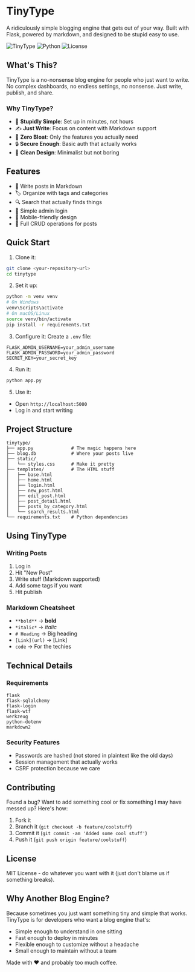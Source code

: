 # TinyType

A ridiculously simple blogging engine that gets out of your way. Built with Flask, powered by markdown, and designed to be stupid easy to use.

![TinyType](https://img.shields.io/badge/TinyType-Blogging%20Made%20Tiny-blue)
![Python](https://img.shields.io/badge/Python-3.7+-green)
![License](https://img.shields.io/badge/license-MIT-blue)

## What's This?

TinyType is a no-nonsense blog engine for people who just want to write. No complex dashboards, no endless settings, no nonsense. Just write, publish, and share.

### Why TinyType?
- 🚀 **Stupidly Simple**: Set up in minutes, not hours
- ✍️ **Just Write**: Focus on content with Markdown support
- 🎯 **Zero Bloat**: Only the features you actually need
- 🔒 **Secure Enough**: Basic auth that actually works
- 🎨 **Clean Design**: Minimalist but not boring

## Features

- 📝 Write posts in Markdown
- 🏷️ Organize with tags and categories
- 🔍 Search that actually finds things
- 👤 Simple admin login
- 📱 Mobile-friendly design
- 🎯 Full CRUD operations for posts

## Quick Start

1. Clone it:
```bash
git clone <your-repository-url>
cd tinytype
```

2. Set it up:
```bash
python -m venv venv
# On Windows
venv\Scripts\activate
# On macOS/Linux
source venv/bin/activate
pip install -r requirements.txt
```

3. Configure it:
Create a `.env` file:
```
FLASK_ADMIN_USERNAME=your_admin_username
FLASK_ADMIN_PASSWORD=your_admin_password
SECRET_KEY=your_secret_key
```

4. Run it:
```bash
python app.py
```

5. Use it:
- Open `http://localhost:5000`
- Log in and start writing

## Project Structure

```
tinytype/
├── app.py              # The magic happens here
├── blog.db             # Where your posts live
├── static/
│   └── styles.css      # Make it pretty
├── templates/          # The HTML stuff
│   ├── base.html
│   ├── home.html
│   ├── login.html
│   ├── new_post.html
│   ├── edit_post.html
│   ├── post_detail.html
│   ├── posts_by_category.html
│   └── search_results.html
└── requirements.txt    # Python dependencies
```

## Using TinyType

### Writing Posts
1. Log in
2. Hit "New Post"
3. Write stuff (Markdown supported)
4. Add some tags if you want
5. Hit publish

### Markdown Cheatsheet
- `**bold**` → **bold**
- `*italic*` → *italic*
- `# Heading` → Big heading
- `[Link](url)` → [Link]
- ```code``` → For the techies

## Technical Details

### Requirements
```
flask
flask-sqlalchemy
flask-login
flask-wtf
werkzeug
python-dotenv
markdown2
```

### Security Features
- Passwords are hashed (not stored in plaintext like the old days)
- Session management that actually works
- CSRF protection because we care

## Contributing

Found a bug? Want to add something cool or fix something I may have messed up? Here's how:

1. Fork it
2. Branch it (`git checkout -b feature/coolstuff`)
3. Commit it (`git commit -am 'Added some cool stuff'`)
4. Push it (`git push origin feature/coolstuff`)

## License

MIT License - do whatever you want with it (just don't blame us if something breaks).

## Why Another Blog Engine?

Because sometimes you just want something tiny and simple that works. TinyType is for developers who want a blog engine that's:
- Simple enough to understand in one sitting
- Fast enough to deploy in minutes
- Flexible enough to customize without a headache
- Small enough to maintain without a team

Made with ❤️ and probably too much coffee.
